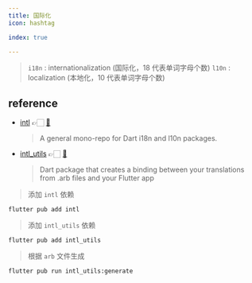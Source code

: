 ```yaml
---
title: 国际化
icon: hashtag

index: true

---
```


> `i18n` : internationalization (国际化，18 代表单词字母个数) 
> `l10n` : localization (本地化，10 代表单词字母个数)

<!-- more -->

## reference

- [intl](https://pub.dev/packages/intl) 👉🏻 [🐙](https://github.com/dart-lang/i18n)
    > A general mono-repo for Dart i18n and l10n packages.
- [intl_utils](https://pub.dev/packages/intl_utils) 👉🏻 [🐙](https://github.com/localizely/intl_utils)
    > Dart package that creates a binding between your translations from .arb files and your Flutter app

> 添加 `intl` 依赖

```shell
flutter pub add intl
```

> 添加 `intl_utils` 依赖

```shell
flutter pub add intl_utils
```

> 根据 `arb` 文件生成

```
flutter pub run intl_utils:generate
```